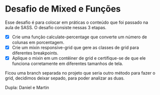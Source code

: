 # Desafio de Mixed e Funções

Esse desafio é para colocar em práticas o conteúdo que foi passado na aula de SASS. O desafio consiste nessas 3 etapas.

 - [x] Crie uma função calculate-percentage que converte um número de colunas em porcentagem.
 - [x] Crie um mixin responsive-grid que gere as classes de grid para diferentes breakpoints.
 - [x] Aplique o mixin em um contêiner de grid e certifique-se de que ele funciona corretamente em diferentes tamanhos de tela.

 Ficou uma branch separada no projeto que seria outro método para fazer o grid, decidimos deixar sepado, para poder analizar as duas.

 Dupla: Daniel e Martin
